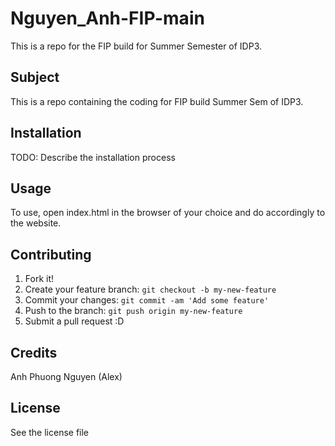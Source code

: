# Nguyen_Anh-FIP-main
This is a repo for the FIP build for Summer Semester of IDP3.
## Subject
This is a repo containing the coding for FIP build Summer Sem of IDP3.

## Installation

TODO: Describe the installation process

## Usage

To use, open index.html in the browser of your choice and do accordingly to the website.

## Contributing

1. Fork it!
2. Create your feature branch: `git checkout -b my-new-feature`
3. Commit your changes: `git commit -am 'Add some feature'`
4. Push to the branch: `git push origin my-new-feature`
5. Submit a pull request :D

## Credits

Anh Phuong Nguyen (Alex)

## License

See the license file